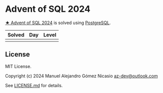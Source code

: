 # Advent of SQL 2024

[★ Advent of SQL 2024](https://adventofsql.com/) is solved using [PostgreSQL](https://www.postgresql.org/).

| Solved | Day | Level |
|--------|-----|-------|
|        |     |       |

## License

MIT License.

Copyright (c) 2024 Manuel Alejandro Gómez Nicasio <az-dev@outlook.com>

See [LICENSE.md](LICENSE.md) for details.
